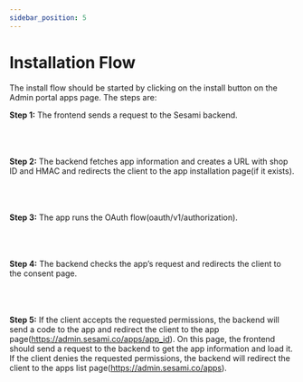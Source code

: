 ```yaml
---
sidebar_position: 5
---
```


# Installation Flow

The install flow should be started by clicking on the install button on the Admin portal apps page. The steps are:

<b>Step 1:</b> The frontend sends a request to the Sesami backend.
<br></br>
<br></br>

<b>Step 2:</b> The backend fetches app information and creates a URL with shop ID and HMAC and redirects the client to the app installation page(if it exists).
<br></br>
<br></br>

<b>Step 3:</b> The app runs the OAuth flow(oauth/v1/authorization).
<br></br>
<br></br>

<b>Step 4:</b> The backend checks the app’s request and redirects the client to the consent page.
<br></br>
<br></br>

<b>Step 5:</b> If the client accepts the requested permissions, the backend will send a code to the app and redirect the client to the app page(https://admin.sesami.co/apps/app_id).
On this page, the frontend should send a request to the backend to get the app information and load it.
If the client denies the requested permissions, the backend will redirect the client to the apps list page(https://admin.sesami.co/apps).
